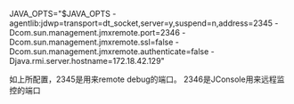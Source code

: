 JAVA_OPTS="$JAVA_OPTS -agentlib:jdwp=transport=dt_socket,server=y,suspend=n,address=2345 -Dcom.sun.management.jmxremote.port=2346 -Dcom.sun.management.jmxremote.ssl=false -Dcom.sun.management.jmxremote.authenticate=false -Djava.rmi.server.hostname=172.18.42.129"

如上所配置，2345是用来remote debug的端口。 2346是JConsole用来远程监控的端口
